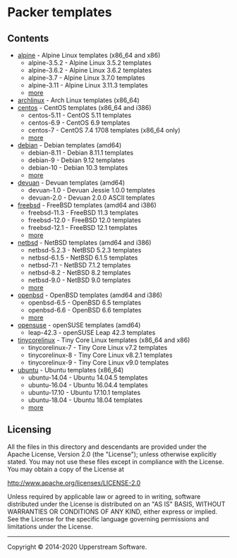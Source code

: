 # Packer templates

## Contents

* [alpine](alpine/README.mdown) - Alpine Linux templates (x86_64 and
  x86)
  * alpine-3.5.2 - Alpine Linux 3.5.2 templates
  * alpine-3.6.2 - Alpine Linux 3.6.2 templates
  * alpine-3.7 - Alpine Linux 3.7.0 templates
  * alpine-3.11 - Alpine Linux 3.11.3 templates
  * [more](alpine/README.mdown)
* [archlinux](archlinux/README.mdown) - Arch Linux templates (x86_64)
* [centos](centos/README.mdown) - CentOS templates (x86_64 and i386)
  * centos-5.11 - CentOS 5.11 templates
  * centos-6.9 - CentOS 6.9 templates
  * centos-7 - CentOS 7.4 1708 templates (x86_64 only)
  * [more](centos/README.mdown)
* [debian](debian/README.mdown) - Debian templates (amd64)
  * debian-8.11 - Debian 8.11.1 templates
  * debian-9 - Debian 9.12 templates
  * debian-10 - Debian 10.3 templates
  * [more](debian/README.mdown)
* [devuan](devuan) - Devuan templates (amd64)
  * devuan-1.0 - Devuan Jessie 1.0.0 templates
  * devuan-2.0 - Devuan 2.0.0 ASCII templates
* [freebsd](freebsd/README.mdown) - FreeBSD templates (amd64 and i386)
  * freebsd-11.3 - FreeBSD 11.3 templates
  * freebsd-12.0 - FreeBSD 12.0 templates
  * freebsd-12.1 - FreeBSD 12.1 templates
  * [more](freebsd/README.mdown)
* [netbsd](netbsd/README.mdown) - NetBSD templates (amd64 and i386)
  * netbsd-5.2.3 - NetBSD 5.2.3 templates
  * netbsd-6.1.5 - NetBSD 6.1.5 templates
  * netbsd-7.1 - NetBSD 7.1.2 templates
  * netbsd-8.2 - NetBSD 8.2 templates
  * netbsd-9.0 - NetBSD 9.0 templates
  * [more](netbsd/README.mdown)
* [openbsd](openbsd/README.mdown) - OpenBSD templates (amd64 and i386)
  * openbsd-6.5 - OpenBSD 6.5 templates
  * openbsd-6.6 - OpenBSD 6.6 templates
  * [more](openbsd/README.mdown)
* [opensuse](opensuse/README.mdown) - openSUSE templates (amd64)
  * leap-42.3 - openSUSE Leap 42.3 templates
* [tinycorelinux](tinycorelinux/README.mdown) - Tiny Core Linux
  templates (x86_64 and x86)
  * tinycorelinux-7 - Tiny Core Linux v7.2 templates
  * tinycorelinux-8 - Tiny Core Linux v8.2.1 templates
  * tinycorelinux-9 - Tiny Core Linux v9.0 templates
* [ubuntu](ubuntu/README.mdown) - Ubuntu templates (x86_64)
  * ubuntu-14.04 - Ubuntu 14.04.5 templates
  * ubuntu-16.04 - Ubuntu 16.04.4 templates
  * ubuntu-17.10 - Ubuntu 17.10.1 templates
  * ubuntu-18.04 - Ubuntu 18.04 templates
  * [more](ubuntu/README.mdown)

## Licensing

All the files in this directory and descendants are provided under the
Apache License, Version 2.0 (the "License"); unless otherwise
explicitly stated.  You may not use these files except in compliance
with the License.  You may obtain a copy of the License at

   <http://www.apache.org/licenses/LICENSE-2.0>

Unless required by applicable law or agreed to in writing, software
distributed under the License is distributed on an "AS IS" BASIS,
WITHOUT WARRANTIES OR CONDITIONS OF ANY KIND, either express or
implied.  See the License for the specific language governing
permissions and limitations under the License.

- - -

Copyright &copy; 2014-2020 Upperstream Software.
